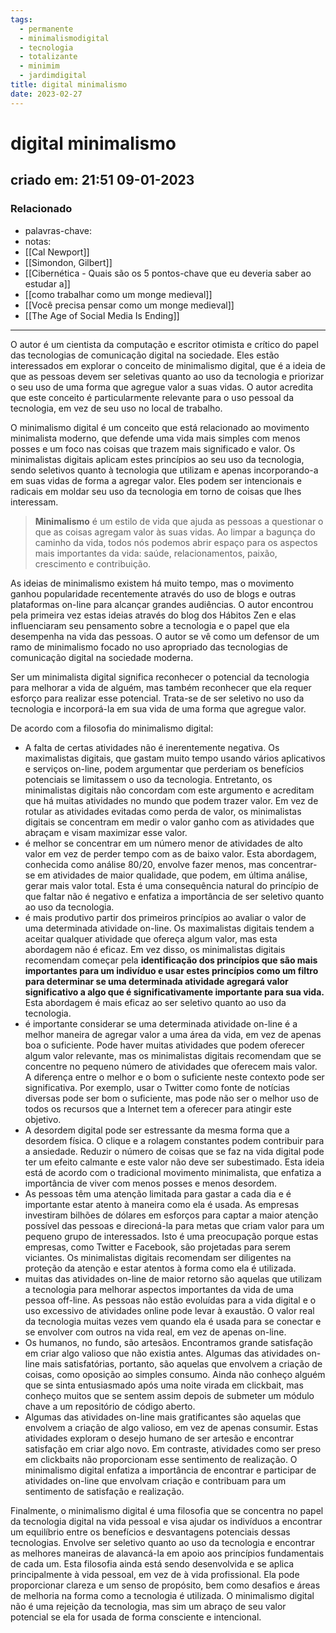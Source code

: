 ```yaml
---
tags:
  - permanente
  - minimalismodigital
  - tecnologia
  - totalizante
  - minimim
  - jardimdigital
title: digital minimalismo
date: 2023-02-27
---
```


# digital minimalismo

## criado em: 21:51 09-01-2023

### Relacionado

- palavras-chave: 
- notas: 
- [[Cal Newport]]
- [[Simondon, Gilbert]]
- [[Cibernética -  Quais são os 5 pontos-chave que eu deveria saber ao estudar a]]
- [[como trabalhar como um monge medieval]]
- [[Você precisa pensar como um monge medieval]]
- [[The Age of Social Media Is Ending]]
---

O autor é um cientista da computação e escritor otimista e crítico do papel das tecnologias de comunicação digital na sociedade. Eles estão interessados em explorar o conceito de minimalismo digital, que é a ideia de que as pessoas devem ser seletivas quanto ao uso da tecnologia e priorizar o seu uso de uma forma que agregue valor a suas vidas. O autor acredita que este conceito é particularmente relevante para o uso pessoal da tecnologia, em vez de seu uso no local de trabalho.

O minimalismo digital é um conceito que está relacionado ao movimento minimalista moderno, que defende uma vida mais simples com menos posses e um foco nas coisas que trazem mais significado e valor. Os minimalistas digitais aplicam estes princípios ao seu uso da tecnologia, sendo seletivos quanto à tecnologia que utilizam e apenas incorporando-a em suas vidas de forma a agregar valor. Eles podem ser intencionais e radicais em moldar seu uso da tecnologia em torno de coisas que lhes interessam.

>**Minimalismo** é um estilo de vida que ajuda as pessoas a questionar o que as coisas agregam valor às suas vidas. Ao limpar a bagunça do caminho da vida, todos nós podemos abrir espaço para os aspectos mais importantes da vida: saúde, relacionamentos, paixão, crescimento e contribuição.

As ideias de minimalismo existem há muito tempo, mas o movimento ganhou popularidade recentemente através do uso de blogs e outras plataformas on-line para alcançar grandes audiências. O autor encontrou pela primeira vez estas ideias através do blog dos Hábitos Zen e elas influenciaram seu pensamento sobre a tecnologia e o papel que ela desempenha na vida das pessoas. O autor se vê como um defensor de um ramo de minimalismo focado no uso apropriado das tecnologias de comunicação digital na sociedade moderna.

Ser um minimalista digital significa reconhecer o potencial da tecnologia para melhorar a vida de alguém, mas também reconhecer que ela requer esforço para realizar esse potencial. Trata-se de ser seletivo no uso da tecnologia e incorporá-la em sua vida de uma forma que agregue valor.

De acordo com a filosofia do minimalismo digital:

- A falta de certas atividades não é inerentemente negativa. Os maximalistas digitais, que gastam muito tempo usando vários aplicativos e serviços on-line, podem argumentar que perderiam os benefícios potenciais se limitassem o uso da tecnologia. Entretanto, os minimalistas digitais não concordam com este argumento e acreditam que há muitas atividades no mundo que podem trazer valor. Em vez de rotular as atividades evitadas como perda de valor, os minimalistas digitais se concentram em medir o valor ganho com as atividades que abraçam e visam maximizar esse valor.
- é melhor se concentrar em um número menor de atividades de alto valor em vez de perder tempo com as de baixo valor. Esta abordagem, conhecida como análise 80/20, envolve fazer menos, mas concentrar-se em atividades de maior qualidade, que podem, em última análise, gerar mais valor total. Esta é uma consequência natural do princípio de que faltar não é negativo e enfatiza a importância de ser seletivo quanto ao uso da tecnologia.
- é mais produtivo partir dos primeiros princípios ao avaliar o valor de uma determinada atividade on-line. Os maximalistas digitais tendem a aceitar qualquer atividade que ofereça algum valor, mas esta abordagem não é eficaz. Em vez disso, os minimalistas digitais recomendam começar pela **identificação dos princípios que são mais importantes para um indivíduo e usar estes princípios como um filtro para determinar se uma determinada atividade agregará valor significativo a algo que é significativamente importante para sua vida.** Esta abordagem é mais eficaz ao ser seletivo quanto ao uso da tecnologia.
- é importante considerar se uma determinada atividade on-line é a melhor maneira de agregar valor a uma área da vida, em vez de apenas boa o suficiente. Pode haver muitas atividades que podem oferecer algum valor relevante, mas os minimalistas digitais recomendam que se concentre no pequeno número de atividades que oferecem mais valor. A diferença entre o melhor e o bom o suficiente neste contexto pode ser significativa. Por exemplo, usar o Twitter como fonte de notícias diversas pode ser bom o suficiente, mas pode não ser o melhor uso de todos os recursos que a Internet tem a oferecer para atingir este objetivo.
- A desordem digital pode ser estressante da mesma forma que a desordem física. O clique e a rolagem constantes podem contribuir para a ansiedade. Reduzir o número de coisas que se faz na vida digital pode ter um efeito calmante e este valor não deve ser subestimado. Esta ideia está de acordo com o tradicional movimento minimalista, que enfatiza a importância de viver com menos posses e menos desordem.
- As pessoas têm uma atenção limitada para gastar a cada dia e é importante estar atento à maneira como ela é usada. As empresas investiram bilhões de dólares em esforços para captar a maior atenção possível das pessoas e direcioná-la para metas que criam valor para um pequeno grupo de interessados. Isto é uma preocupação porque estas empresas, como Twitter e Facebook, são projetadas para serem viciantes. Os minimalistas digitais recomendam ser diligentes na proteção da atenção e estar atentos à forma como ela é utilizada.
- muitas das atividades on-line de maior retorno são aquelas que utilizam a tecnologia para melhorar aspectos importantes da vida de uma pessoa off-line. As pessoas não estão evoluídas para a vida digital e o uso excessivo de atividades online pode levar à exaustão. O valor real da tecnologia muitas vezes vem quando ela é usada para se conectar e se envolver com outros na vida real, em vez de apenas on-line.
- Os humanos, no fundo, são artesãos. Encontramos grande satisfação em criar algo valioso que não existia antes. Algumas das atividades on-line mais satisfatórias, portanto, são aquelas que envolvem a criação de coisas, como oposição ao simples consumo. Ainda não conheço alguém que se sinta entusiasmado após uma noite virada em clickbait, mas conheço muitos que se sentem assim depois de submeter um módulo chave a um repositório de código aberto.
- Algumas das atividades on-line mais gratificantes são aquelas que envolvem a criação de algo valioso, em vez de apenas consumir. Estas atividades exploram o desejo humano de ser artesão e encontrar satisfação em criar algo novo. Em contraste, atividades como ser preso em clickbaits não proporcionam esse sentimento de realização. O minimalismo digital enfatiza a importância de encontrar e participar de atividades on-line que envolvam criação e contribuam para um sentimento de satisfação e realização.

Finalmente, o minimalismo digital é uma filosofia que se concentra no papel da tecnologia digital na vida pessoal e visa ajudar os indivíduos a encontrar um equilíbrio entre os benefícios e desvantagens potenciais dessas tecnologias. Envolve ser seletivo quanto ao uso da tecnologia e encontrar as melhores maneiras de alavancá-la em apoio aos princípios fundamentais de cada um. Esta filosofia ainda está sendo desenvolvida e se aplica principalmente à vida pessoal, em vez de à vida profissional. Ela pode proporcionar clareza e um senso de propósito, bem como desafios e áreas de melhoria na forma como a tecnologia é utilizada. O minimalismo digital não é uma rejeição da tecnologia, mas sim um abraço de seu valor potencial se ela for usada de forma consciente e intencional. 
